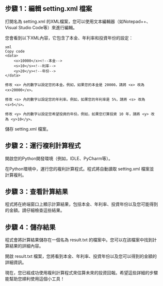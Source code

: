 ## 步驟 1：編輯 setting.xml 檔案
打開名為 setting.xml 的XML檔案，您可以使用文本編輯器（如Notepad++、Visual Studio Code等）來進行編輯。

您會看到以下XML內容，它包含了本金、年利率和投資年份的設定：

```
xml
Copy code
<data>
    <x>10000</x><!--本金-->
    <s>10</s><!--利率-->
    <y>20</y><!--年份-->
</data>

修改 <x> 內的數字以設定您的本金。例如，如果您的本金是 20000，請將 <x> 改為 <x>20000</x>。

修改 <s> 內的數字以設定您的年利率。例如，如果您的年利率是 5%，請將 <s> 改為 <s>5</s>。

修改 <y> 內的數字以設定您希望投資的年份。例如，如果您打算投資 10 年，請將 <y> 改為 <y>10</y>。
```

儲存 setting.xml 檔案。

## 步驟 2：運行複利計算程式
開啟您的Python開發環境（例如，IDLE、PyCharm等）。

在Python環境中，運行您的複利計算程式。程式將自動讀取 setting.xml 檔案並計算複利。

## 步驟 3：查看計算結果
程式將在終端窗口上顯示計算結果，包括本金、年利率、投資年份以及您可能得到的金額。請仔細檢查這些結果。

## 步驟 4：儲存結果
程式會將計算結果儲存在一個名為 result.txt 的檔案中。您可以在該檔案中找到計算結果的詳細內容。

開啟 result.txt 檔案，您將看到本金、年利率、投資年份以及您可以得到的金額的詳細資訊。

現在，您已經成功使用複利計算程式來估算未來的投資回報。希望這些詳細的步驟能幫助您順利使用這個小工具！


